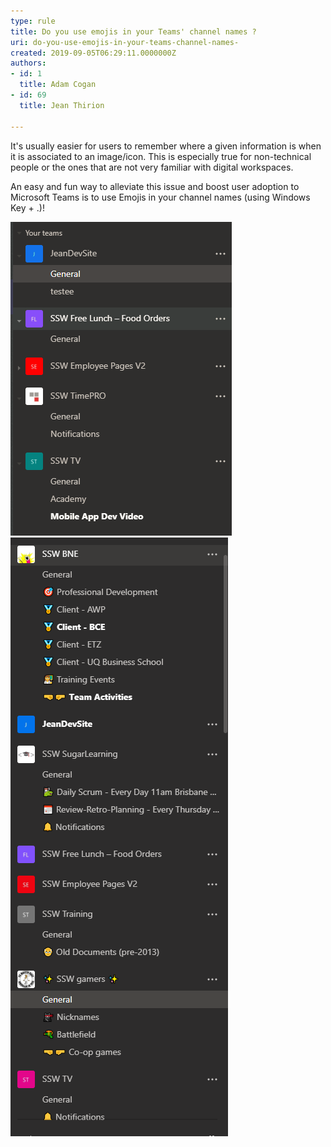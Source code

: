```yaml
---
type: rule
title: Do you use emojis in your Teams' channel names ?
uri: do-you-use-emojis-in-your-teams-channel-names-
created: 2019-09-05T06:29:11.0000000Z
authors:
- id: 1
  title: Adam Cogan
- id: 69
  title: Jean Thirion

---
```


It's usually easier for users to remember where a given information is when it is associated to an image/icon. This is especially true for non-technical people or the ones that are not very familiar with digital workspaces.
 
An easy and fun way to alleviate this issue and boost user adoption to Microsoft Teams is to use Emojis in your channel names (using Windows Key + .)!

![Channel names without emojis](Teams_Emojis_Bad.png)
![Channel names have emojis](Teams_Emojis_Good.png)
